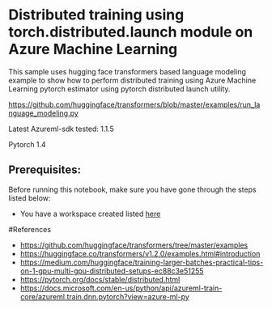 # Distributed training using torch.distributed.launch module on Azure Machine Learning

This sample uses hugging face transformers based language modeling example to show how to perform distributed training using Azure Machine Learning pytorch estimator using pytorch distributed launch utility.

https://github.com/huggingface/transformers/blob/master/examples/run_language_modeling.py


Latest Azureml-sdk tested: 1.1.5

Pytorch 1.4


## Prerequisites:

Before running this notebook, make sure you have gone through the steps listed below:

- You have a workspace created listed [here](https://docs.microsoft.com/en-us/azure/machine-learning/service/quickstart-get-started )  

#References

- https://github.com/huggingface/transformers/tree/master/examples
- https://huggingface.co/transformers/v1.2.0/examples.html#introduction
- https://medium.com/huggingface/training-larger-batches-practical-tips-on-1-gpu-multi-gpu-distributed-setups-ec88c3e51255
- https://pytorch.org/docs/stable/distributed.html
- https://docs.microsoft.com/en-us/python/api/azureml-train-core/azureml.train.dnn.pytorch?view=azure-ml-py